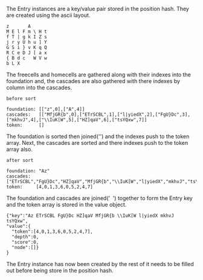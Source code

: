 The Entry instances are a key/value pair stored in the position hash. They are created using the ascii layout.

```
z       A       
M E l F m \ H t 
f T | g k I Z s 
j r y U h u ] Y 
G S i } v K q Q 
R C e D J [ a x 
{ B d c   W V w 
b L X           
```

The freecells and homecells are gathered along with their indexes into the foundation and,
the cascades are also gathered with there indexes by column into the cascades.

```
before sort

foundation: [["z",0],["A",4]]
cascades:   [["MfjGR{b",0],["ETrSCBL",1],["l|yiedX",2],["FgU}Dc",3],["mkhvJ",4],["\\IuK[W",5],["HZ]qaV",6],["tsYQxw",7]]
token:      []
```

The foundation is sorted then joined('') and the indexes push to the token array. Next, the cascades are sorted and there indexes push to the token array also.

```
after sort

foundation: "Az"
cascades:  ["ETrSCBL","FgU}Dc","HZ]qaV","MfjGR{b","\\IuK[W","l|yiedX","mkhvJ","tsYQxw"]
token:     [4,0,1,3,6,0,5,2,4,7]
```

The foundation and cascades are joined('` `') together to form the Entry key and the token array is stored in the value object.

```
{"key":"Az ETrSCBL FgU}Dc HZ]qaV MfjGR{b \\IuK[W l|yiedX mkhvJ tsYQxw",
"value":{
  "token":[4,0,1,3,6,0,5,2,4,7],
  "depth":0,
  "score":0,
  "node":[]}
}
```

The Entry instance has now been created by the rest of it needs to be filled out before being store in the position hash.
